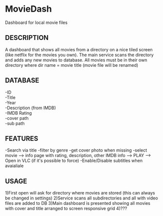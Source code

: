 # MovieDash
Dashboard for local movie files

DESCRIPTION
------------
A dashboard that shows all movies from a directory on a nice tiled screen (like netflix for the movies you own).
The main service scans the directory and adds any new movies to database.
All movies must be in their own directory where dir name = movie title (movie file will be renamed)

DATABASE
------------
-ID<br>
-Title<br>
-Year<br>
-Description (from IMDB)<br>
-IMDB Rating<br>
-cover path<br>
-sub path<br>

FEATURES
------------
-Search via title
-filter by genre
-get cover photo when missing
-select movie --> info page with rating, description, other IMDB info --> PLAY  --> Open in VLC (if it's possible to force)
-Enable/Disable subtitles when avaialiale

USAGE
------------
1)First open will ask for directory where movies are stored (this can always be changed in settings)
2)Service scans all subdirectories and all with video files are added to DB
3)Main dashboard is presented showing all movies with cover and title arranged to screen responsive grid
4)???
